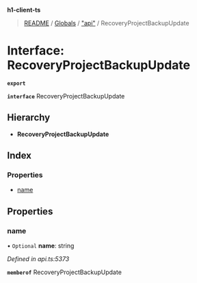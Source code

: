 **h1-client-ts**

> [README](../README.md) / [Globals](../globals.md) / ["api"](../modules/_api_.md) / RecoveryProjectBackupUpdate

# Interface: RecoveryProjectBackupUpdate

**`export`** 

**`interface`** RecoveryProjectBackupUpdate

## Hierarchy

* **RecoveryProjectBackupUpdate**

## Index

### Properties

* [name](_api_.recoveryprojectbackupupdate.md#name)

## Properties

### name

• `Optional` **name**: string

*Defined in api.ts:5373*

**`memberof`** RecoveryProjectBackupUpdate
